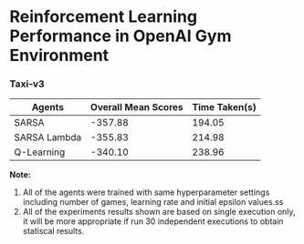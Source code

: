 # Reinforcement Learning Performance in OpenAI Gym Environment






### Taxi-v3

| Agents        | Overall Mean Scores	 |  Time Taken(s) |
| ------------- | ---------------------- | -------------- |
|SARSA		|     	-357.88		 |     194.05	  |
|SARSA Lambda	|     	-355.83		 |     214.98	  |
|Q-Learning	|     	-340.10		 |     238.96	  |



**Note:** 
1. All of the agents were trained with same hyperparameter settings including number of games, learning rate and initial epsilon values.ss
2. All of the experiments results shown are based on single execution only, it will be more appropriate if run 30 independent executions to obtain statiscal results.